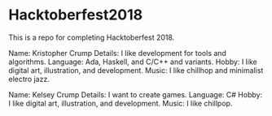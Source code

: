 # Hacktoberfest2018
This is a repo for completing Hacktoberfest 2018.

Name: Kristopher Crump
Details: I like development for tools and algorithms.
Language: Ada, Haskell, and C/C++ and variants.
Hobby: I like digital art, illustration, and development.
Music: I like chillhop and minimalist electro jazz.

Name: Kelsey Crump
Details: I want to create games.
Language: C#
Hobby: I like digital art, illustration, and development.
Music: I like chillpop.
